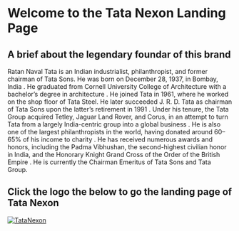 # Welcome to the Tata Nexon Landing Page

## A brief about the legendary foundar of this brand

Ratan Naval Tata is an Indian industrialist, philanthropist, and former chairman of Tata Sons. He was born on December 28, 1937, in Bombay, India . He graduated from Cornell University College of Architecture with a bachelor’s degree in architecture . He joined Tata in 1961, where he worked on the shop floor of Tata Steel. He later succeeded J. R. D. Tata as chairman of Tata Sons upon the latter’s retirement in 1991 . Under his tenure, the Tata Group acquired Tetley, Jaguar Land Rover, and Corus, in an attempt to turn Tata from a largely India-centric group into a global business . He is also one of the largest philanthropists in the world, having donated around 60–65% of his income to charity . He has received numerous awards and honors, including the Padma Vibhushan, the second-highest civilian honor in India, and the Honorary Knight Grand Cross of the Order of the British Empire . He is currently the Chairman Emeritus of Tata Sons and Tata Group.


## Click the logo the below to go the landing page of Tata Nexon

[![ TataNexon](https://i.ibb.co/2KZSjBr/logo.png)]()